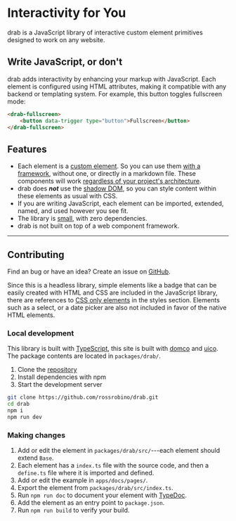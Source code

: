 # Interactivity for You

drab is a JavaScript library of interactive custom element primitives designed to work on any website.

## Write JavaScript, or don't

drab adds interactivity by enhancing your markup with JavaScript. Each element is configured using HTML attributes, making it compatible with any backend or templating system. For example, this button toggles fullscreen mode:

```html
<drab-fullscreen>
	<button data-trigger type="button">Fullscreen</button>
</drab-fullscreen>
```

## Features

- Each element is a [custom element](https://developer.mozilla.org/en-US/docs/Web/API/Web_components/Using_custom_elements). So you can use them [with a framework](/getting-started/#frameworks), without one, or directly in a markdown file. These components will work [regardless of your project's architecture](https://jakelazaroff.com/words/web-components-will-outlive-your-javascript-framework/).
- drab does **_not_** use the [shadow DOM](https://developer.mozilla.org/en-US/docs/Web/API/Web_components/Using_shadow_DOM), so you can style content within these elements as usual with CSS.
- If you are writing JavaScript, each element can be imported, extended, named, and used however you see fit.
- The library is [small](https://bundlephobia.com/package/drab), with zero dependencies.
- drab is not built on top of a web component framework.

---

## Contributing

Find an bug or have an idea? Create an issue on [GitHub](https://github.com/rossrobino/drab).

Since this is a headless library, simple elements like a badge that can be easily created with HTML and CSS are included in the JavaScript library, there are references to [CSS only elements](/styles/details/) in the styles section. Elements such as a select, or a date picker are also not included in favor of the native HTML elements.

### Local development

This library is built with [TypeScript](https://www.typescriptlang.org/), this site is built with [domco](https://domco.robino.dev) and [uico](https://uico.robino.dev). The package contents are located in `packages/drab/`.

1. Clone the [repository](https://github.com/rossrobino/drab)
2. Install dependencies with npm
3. Start the development server

```bash
git clone https://github.com/rossrobino/drab.git
cd drab
npm i
npm run dev
```

### Making changes

1. Add or edit the element in `packages/drab/src/`---each element should extend `Base`.
2. Each element has a `index.ts` file with the source code, and then a `define.ts` file where it is imported and defined.
3. Add or edit the example in `apps/docs/pages/`.
4. Export the element from `packages/drab/src/index.ts`.
5. Run `npm run doc` to document your element with [TypeDoc](https://typedoc.org/).
6. Add the element as an entry point to `package.json`.
7. Run `npm run build` to verify your build.
